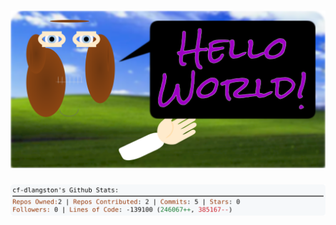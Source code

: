 <!-- 
Version 3.0.37
Built Sat Jul 27 2024 05:17:20 GMT+0000 (Coordinated Universal Time)
-->

<h1 align="center">
  <a href="https://github.com/cf-dlangston/cf-dlangston/tree/master/src" title="Click to View Source">
    <picture width="100%" alt="Dylan">
      <source media="(prefers-color-scheme: dark)" srcset="dylan-dark.svg?version=3.0.37">
      <img src="dylan-light.svg?version=3.0.37" alt="Dylan">
    </picture>
  </a>
</h1>

<div align="center">
  <picture width="100%" alt="Profile Info and Stats">
    <source media="(prefers-color-scheme: dark)" srcset="stats-dark.svg?version=3.0.37">
    <img src="stats-light.svg?version=3.0.37" alt="Profile Info and Stats">
  </picture>
</div>
